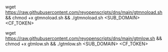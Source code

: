 wget https://raw.githubusercontent.com/reyopenscripts/dns/main/gtmnoload.sh && chmod +x gtmnoload.sh && ./gtmnoload.sh <SUB_DOMAIN> <CF_TOKEN>


wget https://raw.githubusercontent.com/reyopenscripts/dns/main/gtmlow.sh && chmod +x gtmlow.sh && ./gtmlow.sh <SUB_DOMAIN> <CF_TOKEN>
